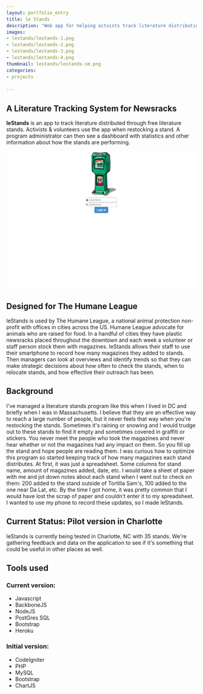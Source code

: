 ```yaml
---
layout: portfolio_entry
title: le Stands
description: "Web app for helping actvists track literature distribution through free newspaper stands."
images:
- lestands/lestands-1.png
- lestands/lestands-2.png
- lestands/lestands-3.png
- lestands/lestands-4.png
thumbnail: lestands/lestands-sm.png
categories:
- projects

---
```



## A Literature Tracking System for Newsracks

**leStands** is an app to track literature distributed through free literature stands. Activists & volunteers use the app when restocking a stand. A program administrator can then see a dashboard with statistics and other information about how the stands are performing.

![](/assets/img/projects/lestands/lestands-walkthrough.gif "Animated walkthrough of lestands")

## Designed for The Humane League
leStands is used by The Humane League, a national animal protection non-profit with offices in cities across the US. Humane League advocate for animals who are raised for food. In a handful of cities they have plastic newsracks placed throughout the downtown and each week a volunteer or staff person stock them with magazines. leStands allows their staff to use their smartphone to record how many magazines they added to stands. Then managers can look at overviews and identify trends so that they can make strategic decisions about how often to check the stands, when to relocate stands, and how effective their outreach has been.

## Background
I've managed a literature stands program like this when I lived in DC and briefly when I was in Massachusetts. I believe that they are an effective way to reach a large number of people, but it never feels that way when you're restocking the stands. Sometimes it's raining or snowing and I would trudge out to these stands to find it empty and sometimes covered in graffiti or stickers. You never meet the people who took the magazines and never hear whether or not the magazines had any impact on them. So you fill up the stand and hope people are reading them. I was curious how to optimize this program so started keeping track of how many magazines each stand distributes. At first, it was just a spreadsheet. Some columns for stand name, amount of magazines added, date, etc. I would take a sheet of paper with me and jot down notes about each stand when I went out to check on them: 200 added to the stand outside of Tortilla Sam's, 100 added to the one near Da Lat, etc. By the time I got home, it was pretty common that I would have lost the scrap of paper and couldn't enter it to my spreadsheet. I wanted to use my phone to record these updates, so I made leStands.

## Current Status: Pilot version in Charlotte
leStands is currently being tested in Charlotte, NC with 35 stands. We're gathering feedback and data on the application to see if it's something that could be useful in other places as well.


## Tools used

### Current version:

 * Javascript
 * BackboneJS
 * NodeJS
 * PostGres SQL
 * Bootstrap
 * Heroku

### Initial version:

 * CodeIgniter
 * PHP
 * MySQL
 * Bootstrap
 * ChartJS
